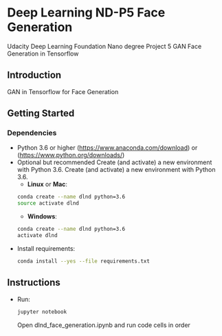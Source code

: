 # Deep Learning ND-P5 Face Generation
Udacity Deep Learning Foundation Nano degree Project 5 GAN Face Generation in Tensorflow


## Introduction
GAN in Tensorflow for Face Generation 

## Getting Started

### Dependencies
- Python 3.6 or higher (https://www.anaconda.com/download) or (https://www.python.org/downloads/) 
- Optional but recommended Create (and activate) a new environment with Python 3.6.
    Create (and activate) a new environment with Python 3.6.
    - __Linux__ or __Mac__: 
	```bash
	conda create --name dlnd python=3.6
	source activate dlnd
	```
	- __Windows__: 
	```bash
	conda create --name dlnd python=3.6 
	activate dlnd
	```
- Install requirements:
    ```bash
    conda install --yes --file requirements.txt
	```

## Instructions

- Run:
    ```bash
	jupyter notebook
	```
    Open dlnd_face_generation.ipynb and run code cells in order